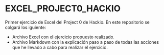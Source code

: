 # EXCEL_PROJECT0_HACKIO
Primer ejercicio de Excel del Project 0 de Hackio.
En este repositorio se colgará los iguiente: 
  - Archivo Excel con el ejercicio propuesto realizado.
  - Archivo Markdown con la explicación paso a paso de todas las acciones que he llevado a cabo para realizar el ejercicio.
